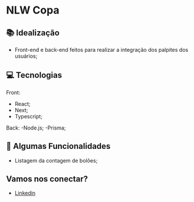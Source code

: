 # NLW Copa

## :books: Idealização 
- Front-end e back-end feitos para realizar a integração dos palpites dos usuários;

## :computer: Tecnologias

Front:
- React;
- Next;
- Typescript;

Back:
-Node.js;
-Prisma;

## :high_brightness: Algumas Funcionalidades
- Listagem da contagem de bolões;


## Vamos nos conectar?
- [Linkedin](https://linkedin.com/in/andredalpisol/)
